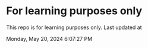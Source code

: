 # For learning purposes only
This repo is for learning purposes only.
Last updated at

Monday, May 20, 2024 6:07:27 PM

